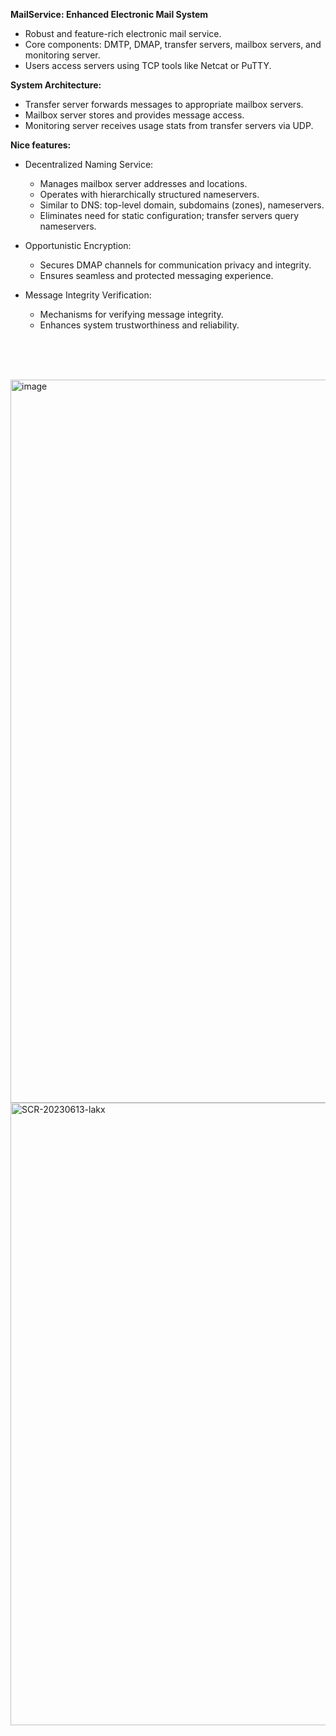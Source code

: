 **MailService: Enhanced Electronic Mail System**

- Robust and feature-rich electronic mail service.
- Core components: DMTP, DMAP, transfer servers, mailbox servers, and monitoring server.
- Users access servers using TCP tools like Netcat or PuTTY.

**System Architecture:**

- Transfer server forwards messages to appropriate mailbox servers.
- Mailbox server stores and provides message access.
- Monitoring server receives usage stats from transfer servers via UDP.

**Nice features:**

- Decentralized Naming Service:
  
  - Manages mailbox server addresses and locations.
  - Operates with hierarchically structured nameservers.
  - Similar to DNS: top-level domain, subdomains (zones), nameservers.
  - Eliminates need for static configuration; transfer servers query nameservers.

- Opportunistic Encryption:

  - Secures DMAP channels for communication privacy and integrity.
  - Ensures seamless and protected messaging experience.

- Message Integrity Verification:
  
  - Mechanisms for verifying message integrity.
  - Enhances system trustworthiness and reliability.

<br><br><br>

<img width="1157" alt="image" src="https://user-images.githubusercontent.com/61852663/230803273-512afcc7-2cbc-4de1-921e-b549a144e027.png">

<img width="996" alt="SCR-20230613-lakx" src="https://github.com/sueszli/mailService/assets/61852663/5077b195-a931-4a41-9201-3df49562f14d">
